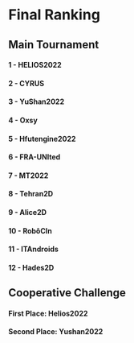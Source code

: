 # Final Ranking

## Main Tournament

#### 1 - HELIOS2022

#### 2 - CYRUS

#### 3 - YuShan2022

#### 4 - Oxsy

#### 5 - Hfutengine2022

#### 6 - FRA-UNIted

#### 7 - MT2022

#### 8 - Tehran2D

#### 9 - Alice2D

#### 10 - RobôCIn

#### 11 - ITAndroids

#### 12 - Hades2D


## Cooperative Challenge

#### First Place: Helios2022

#### Second Place: Yushan2022
